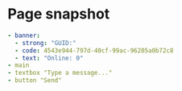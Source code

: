 # Page snapshot

```yaml
- banner:
  - strong: "GUID:"
  - code: 4543e944-797d-40cf-99ac-96205a0b72c8
  - text: "Online: 0"
- main
- textbox "Type a message..."
- button "Send"
```